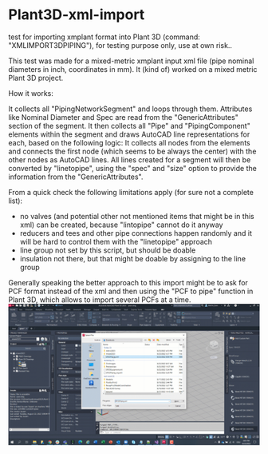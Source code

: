 # Plant3D-xml-import
test for importing xmplant format into Plant 3D (command: "XMLIMPORT3DPIPING"), for testing purpose only, use at own risk..

This test was made for a mixed-metric xmplant input xml file (pipe nominal diameters in inch, coordinates in mm). It (kind of) worked on a mixed metric Plant 3D project.

How it works:

It collects all "PipingNetworkSegment" and loops through them. 
Attributes like Nominal Diameter and Spec are read from the "GenericAttributes" section of the segment.
It then collects all "Pipe" and "PipingComponent" elements within the segment and draws AutoCAD line representations for each, based on the following logic:
It collects all nodes from the elements and connects the first node (which seems to be always the center) with the other nodes as AutoCAD lines.
All lines created for a segment will then be converted by "linetopipe", using the "spec" and "size" option to provide the information from the "GenericAttributes".

From a quick check the following limitations apply (for sure not a complete list):
- no valves (and potential other not mentioned items that might be in this xml) can be created, because "lintopipe" cannot do it anyway
- reducers and tees and other pipe connections happen randomly and it will be hard to control them with the "linetopipe" approach
- line group not set by this script, but should be doable
- insulation not there, but that might be doable by assigning to the line group

Generally speaking the better approach to this import might be to ask for PCF format instead of the xml and then using the "PCF to pipe" function in Plant 3D, which allows to import several PCFs at a time.
<br>
<img src="Plant3DxmplantImport.gif">

